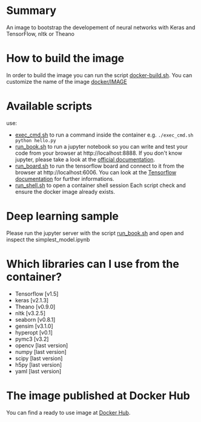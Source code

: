 # Summary
An image to bootstrap the developement of neural networks with Keras and TensorFlow, nltk or Theano

# How to build the image
In order to build the image you can run the script [docker-build.sh](https://github.com/rucka/deeplearning_docker/blob/master/docker-build.sh). You can customize the name of the image [docker/IMAGE](https://github.com/rucka/deeplearning_docker/blob/master/docker/IMAGE)

# Available scripts
use:
- [exec_cmd.sh](https://github.com/rucka/deeplearning_docker/blob/master/exec_cmd.sh) to run a command inside the container e.g. `./exec_cmd.sh python hello.py` 
- [run_book.sh](https://github.com/rucka/deeplearning_docker/blob/master/run_book.sh) to run a jupyter notebook so you can write and test your code from your browser at http://localhost:8888. If you don't know jupyter, please take a look at the [official documentation](https://jupyter-notebook.readthedocs.io/en/stable/).
- [run_board.sh](https://github.com/rucka/deeplearning_docker/blob/master/run_board.sh) to run the tensorflow board and connect to it from the browser at http://localhost:6006. You can look at the [Tensorflow documentation](https://www.tensorflow.org/programmers_guide/summaries_and_tensorboard) for further informations.
- [run_shell.sh](https://github.com/rucka/deeplearning_docker/blob/master/run_shell.sh) to open a container shell session 
Each script check and ensure the docker image already exists.

# Deep learning sample
Please run the jupyter server with the script [run_book.sh](https://github.com/rucka/deeplearning_docker/blob/master/run_book.sh) and open and inspect the simplest_model.ipynb 

# Which libraries can I use from the container?
- Tensorflow [v1.5]
- keras [v2.1.3]
- Theano [v0.9.0]
- nltk [v3.2.5]
- seaborn [v0.8.1]
- gensim [v3.1.0]
- hyperopt [v0.1]
- pymc3 [v3.2]
- opencv [last version]
- numpy [last version]
- scipy [last version]
- h5py [last version]
- yaml [last version]

# The image published at Docker Hub
You can find a ready to use image at [Docker Hub](https://hub.docker.com/r/rucka/deeplearning/).
